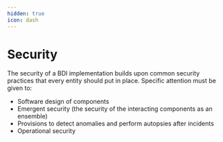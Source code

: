 ```yaml
---
hidden: true
icon: dash
---
```


# Security

The security of a BDI implementation builds upon common security practices that every entity should put in place. Specific attention must be given to:

* Software design of components
* Emergent security (the security of the interacting components as an ensemble)
* Provisions to detect anomalies and perform autopsies after incidents
* Operational security

